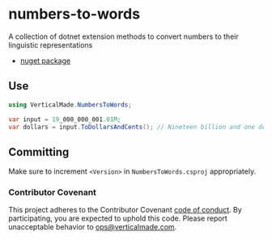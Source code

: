 # numbers-to-words

A collection of dotnet extension methods to convert numbers to their linguistic representations

- [nuget package](https://www.nuget.org/packages/numbers-to-words/)

## Use

```csharp
using VerticalMade.NumbersToWords;

var input = 19_000_000_001.01M;
var dollars = input.ToDollarsAndCents(); // Nineteen billion and one dollars and one cent
```

## Committing

Make sure to increment `<Version>` in `NumbersToWords.csproj` appropriately.

### Contributor Covenant

This project adheres to the Contributor Covenant [code of conduct](https://www.contributor-covenant.org/version/2/0/code_of_conduct.md).
By participating, you are expected to uphold this code. Please report unacceptable behavior to ops@verticalmade.com.
